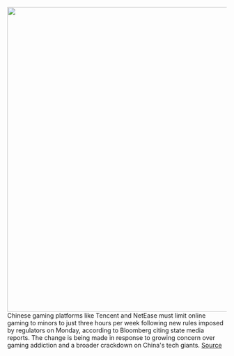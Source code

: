 <img src='https://cdn.vox-cdn.com/thumbor/zrFFeIU7wSGSgux1OJX7ePt0lrI=/0x0:4320x2880/1200x800/filters:focal(1815x1095:2505x1785)/cdn.vox-cdn.com/uploads/chorus_image/image/69792286/805984782.0.jpg' width='700px' /><br/>
Chinese gaming platforms like Tencent and NetEase must limit online gaming to minors to just three hours per week following new rules imposed by regulators on Monday, according to Bloomberg citing state media reports. The change is being made in response to growing concern over gaming addiction and a broader crackdown on China's tech giants.
<a href='https://www.theverge.com/2021/8/30/22648107/china-curbs-gaming-addiction-3-hours-each-week-spiritual-opium'> Source <a/>